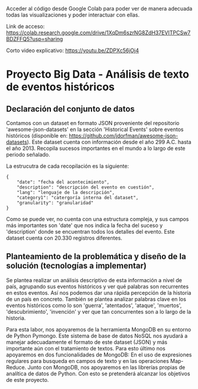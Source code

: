 Acceder al código desde Google Colab para poder ver de manera adecuada todas las visualizaciones y poder interactuar con ellas. 

Link de acceso: https://colab.research.google.com/drive/1XqDm6szrNG8ZdH37EVITPCSw7BDZFFQ5?usp=sharing

Corto video explicativo: https://youtu.be/ZDPXc56jOj4

# Proyecto Big Data - Análisis de texto de eventos históricos

## **Declaración del conjunto de datos**
Contamos con un dataset en formato JSON proveniente del repositorio 'awesome-json-datasets' en la sección 'Historical Events' sobre eventos históricos (disponible en: https://github.com/jdorfman/awesome-json-datasets). Este dataset cuenta con información desde el año 299 A.C. hasta el año 2013. Recopila sucesos importantes en el mundo a lo largo de este periodo señalado.

La estrucutra de cada recopilación es la siguiente:

```
{
    "date": "fecha del acontecimiento",
    "description": "descripción del evento en cuestión",
    "lang": "lenguaje de la descripción",
    "category1": "catergoría interna del dataset",
    "granularity": "granularidad"
}
```
Como se puede ver, no cuenta con una estructura compleja, y sus campos más importantes son 'date' que nos indica la fecha del suceso y 'description' donde se encuentran todos los detalles del evento. Este dataset cuenta con 20.330 registros diferentes.

## **Planteamiento de la problemática y diseño de la solución (tecnologías a implementar)**
Se plantea realizar un análisis descriptivo de esta información a nivel de país, agrupando sus eventos históricos y ver qué palabras son recurrentes en estos eventos. Así nos podemos dar una rápida percepción de la historia de un país en concreto. También se plantea analizar palabras clave en los eventos históricos como lo son 'guerra', 'atentados', 'ataque', 'muertos', 'descubrimiento', 'invención' y ver que tan concurrentes son a lo largo de la historia.


Para esta labor, nos apoyaremos de la herramienta MongoDB en su entorno de Python Pymongo. Este sistema de base de datos NoSQL nos ayudará a manejar adecuadamente el formato de este dataset (JSON) y más importante aún con el tratamiento de textos. Para esto último nos apoyaremos en dos funcionalidades de MongoDB: En el uso de expresiones regulares para busqueda en campos de texto y en las operaciones Map-Reduce. Junto con MongoDB, nos apoyaremos en las librerías propias de analítica de datos de Python. Con esto se pretenderá alcanzar los objetivos de este proyecto.
